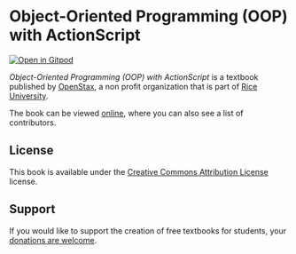 # Object-Oriented Programming (OOP) with ActionScript

[![Open in Gitpod](https://gitpod.io/button/open-in-gitpod.svg)](https://gitpod.io/from-referrer/)

_Object-Oriented Programming (OOP) with ActionScript_ is a textbook published by [OpenStax](https://openstax.org/), a non profit organization that is part of [Rice University](https://www.rice.edu/).

The book can be viewed [online](https://github.com/cnx-user-books/cnxbook-object-oriented-programming-oop-with-actionscript/releases/latest), where you can also see a list of contributors.

## License
This book is available under the [Creative Commons Attribution License](./LICENSE) license.

## Support
If you would like to support the creation of free textbooks for students, your [donations are welcome](https://riceconnect.rice.edu/donation/support-openstax-banner).
